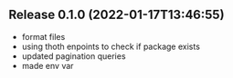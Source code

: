 
## Release 0.1.0 (2022-01-17T13:46:55)
* format files
* using thoth enpoints to check if package exists
* updated pagination queries
* made env var
